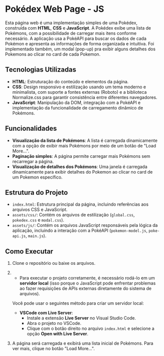 # Pokédex Web Page - JS

Esta página web é uma implementação simples de uma Pokédex, construída com **HTML**, **CSS** e **JavaScript**. A Pokédex exibe uma lista de Pokémons, com a possibilidade de carregar mais itens conforme necessário. A aplicação usa a PokéAPI para buscar os dados de cada Pokémon e apresenta as informações de forma organizada e intuitiva.
Foi implementado também, um modal (pop-up) pra exibir alguns detalhes dos Pokemons ao clicar no card de cada Pokemon.

## Tecnologias Utilizadas

-   **HTML**: Estruturação do conteúdo e elementos da página.
-   **CSS**: Design responsivo e estilização usando um tema moderno e minimalista, com suporte a fontes externas (Roboto) e a biblioteca Normalize.css para garantir consistência entre diferentes navegadores.
-   **JavaScript**: Manipulação da DOM, integração com a PokéAPI e implementação da funcionalidade de carregamento dinâmico de Pokémons.

## Funcionalidades

-   **Visualização da lista de Pokémons**: A lista é carregada dinamicamente com a opção de exibir mais Pokémons por meio de um botão de "Load More...".
-   **Paginação simples**: A página permite carregar mais Pokémons sem recarregar a página.
-   **Visualização de detalhes dos Pokémons**: Uma janela é carregada dinamicamente para exibir detalhes do Pokemon ao clicar no card de um Pokemon específico.

## Estrutura do Projeto

-   `index.html`: Estrutura principal da página, incluindo referências aos arquivos CSS e JavaScript.
-   `assets/css/`: Contém os arquivos de estilização (`global.css`, `pokedex.css` e `modal.css`).
-   `assets/js/`: Contém os arquivos JavaScript responsáveis pela lógica da aplicação, incluindo a interação com a PokéAPI (`pokemon-model.js`, `poke-api.js`, `main.js`).

## Como Executar

1.  Clone o repositório ou baixe os arquivos.
2. -   Para executar o projeto corretamente, é necessário rodá-lo em um **servidor local** (isso porque o JavaScript pode enfrentar problemas ao fazer requisições de APIs externas diretamente do sistema de arquivos).
    
    Você pode usar o seguintes método para criar um servidor local:
    
    -   **VSCode com Live Server**:
        -   Instale a extensão **Live Server** no Visual Studio Code.
        -   Abra o projeto no VSCode.
        -   Clique com o botão direito no arquivo `index.html` e selecione a opção **Open with Live Server**.
    
3.   A página será carregada e exibirá uma lista inicial de Pokémons. Para ver mais, clique no botão "Load More...".
